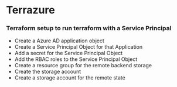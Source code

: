 # Terrazure

### Terraform setup to run terraform with a Service Principal
- Create a Azure AD application object
- Create a Service Principal Object for that Application
- Add a secret for the Service Principal Object
- Add the RBAC roles to the Service Principal Object
- Create a resource group for the remote backend storage
- Create the storage account
- Create a storage account for the remote state
